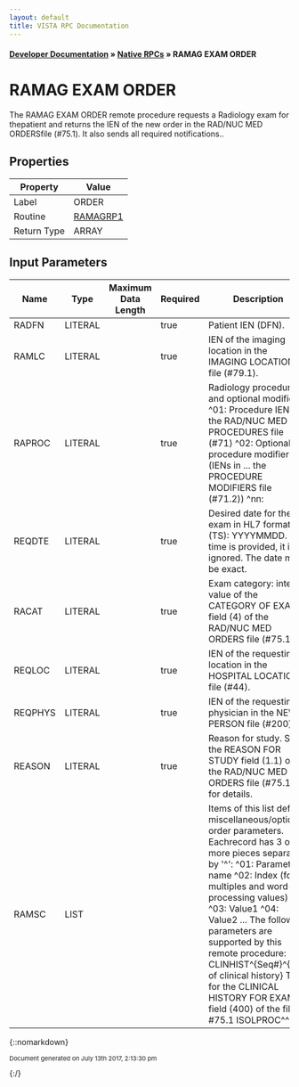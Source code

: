 ```yaml
---
layout: default
title: VISTA RPC Documentation
---
```


#### [Developer Documentation](../index) &#187; [Native RPCs](TableOfContents) &#187; RAMAG EXAM ORDER<br/>
# RAMAG EXAM ORDER

The RAMAG EXAM ORDER remote procedure requests a Radiology exam for thepatient and returns the IEN of the new order in the RAD/NUC MED ORDERSfile (#75.1). It also sends all required notifications..

## Properties

Property | Value
--- | ---
Label | ORDER
Routine | [RAMAGRP1](http://code.osehra.org/dox/Routine_RAMAGRP1_source.html)
Return Type | ARRAY


## Input Parameters

Name | Type | Maximum Data Length | Required | Description
--- | --- | --- | --- | ---
RADFN | LITERAL |  | true | Patient IEN (DFN).
RAMLC | LITERAL |  | true | IEN of the imaging location in the IMAGING LOCATIONS file (#79.1).
RAPROC | LITERAL |  | true | Radiology procedure and optional modifiers  ^01: Procedure IEN in the RAD/NUC MED PROCEDURES file (#71)  ^02: Optional procedure modifiers (IENs in  ...  the PROCEDURE MODIFIERS file (#71.2))  ^nn:
REQDTE | LITERAL |  | true | Desired date for the exam in HL7 format (TS): YYYYMMDD. If time is provided, it is ignored. The date must be exact.
RACAT | LITERAL |  | true | Exam category: internal value of the CATEGORY OF EXAM field (4) of the RAD/NUC MED ORDERS file (#75.1).
REQLOC | LITERAL |  | true | IEN of the requesting location in the HOSPITAL LOCATION file (#44).
REQPHYS | LITERAL |  | true | IEN of the requesting physician in the NEW PERSON file (#200).
REASON | LITERAL |  | true | Reason for study. See the REASON FOR STUDY field (1.1) of the RAD/NUC MED ORDERS file (#75.1) for details.
RAMSC | LIST |  |  | Items of this list define miscellaneous/optional order parameters. Eachrecord has 3 or more pieces separated by &#x27;^&#x27;:   ^01: Parameter name  ^02: Index (for multiples and word-processing values)  ^03: Value1  ^04: Value2  ... The following parameters are supported by this remote procedure:    CLINHIST^{Seq#}^{Line of clinical history}    Text for the CLINICAL HISTORY FOR EXAM field (400)    of the file #75.1   ISOLPROC^^{n|y}    Value for the ISOLATION PROCEDURES field (24)    of the file #75.1   PREGNANT^^{n|u|y}    Value for the PREGNANT field (13) of the file #75.1   PREOPDT^^{Internal date value}    Date and time for the PRE-OP SCHEDULED DATE/TIME    field (12) of the file #75.1 in HL7 format (TS):    YYYYMMDD[HHMM[+/-ZZZZ]]. If seconds are provided,    they are ignored. The date must be exact.   REQNATURE^^{e|i|p|s|v|w}    Value for the NATURE OF (NEW) ORDER ACTIVITY field (26)    of the file #75.1   REQURG^^{1|2|9}    Value for the REQUEST URGENCY field (6)    of the file #75.1   TRANSPMODE^^{a|p|s|w}    Value for the MODE OF TRANSPORT field (19)    of the file #75.1 Records can be added to the list in any order. See the comments precedingthe $$ORDER^RAMAG02 for more details. Example:   with RPCBroker.Param[8] do    begin      PType :&#x3D; list;      Mult[1] :&#x3D; &#x27;PREGNANT^^y&#x27;;      Mult[2] :&#x3D; &#x27;PREOPDT^^200001041400&#x27;;      Mult[3] :&#x3D; &#x27;CLINHIST^1^Clinical history line #1&#x27;;      Mult[4] :&#x3D; &#x27;CLINHIST^2^Clinical history line #2&#x27;;      Mult[5] :&#x3D; &#x27;CLINHIST^3^Clinical history line #3&#x27;;    end;



{::nomarkdown} <br/><p style="font-size: 11px">Document generated on July 13th 2017, 2:13:30 pm</p>{:/}